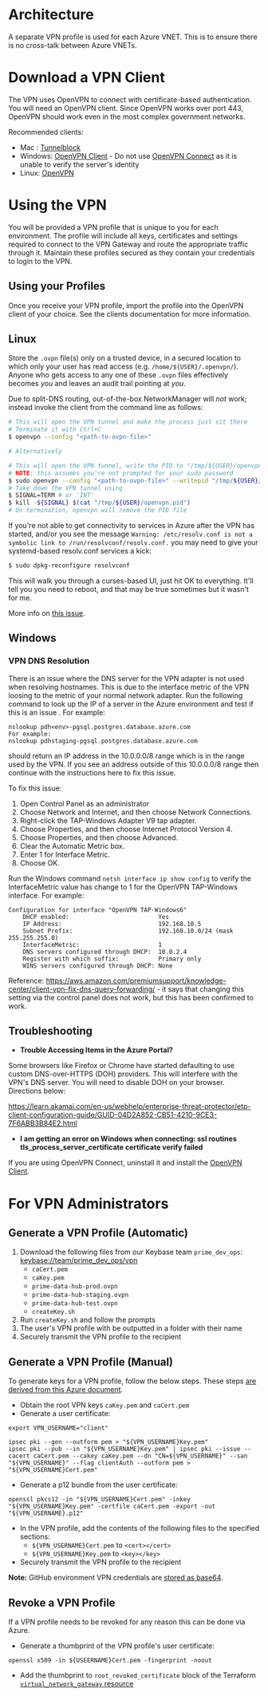 # Architecture

A separate VPN profile is used for each Azure VNET. This is to ensure there is no cross-talk between Azure VNETs.

# Download a VPN Client

The VPN uses OpenVPN to connect with certificate-based authentication. You will need an OpenVPN client. Since OpenVPN works over port 443, OpenVPN should work even in the most complex government networks.

Recommended clients:

- Mac : [Tunnelblock](https://tunnelblick.net/index.html)
- Windows: [OpenVPN Client](https://openvpn.net/community-downloads/) - Do not use [OpenVPN Connect](https://openvpn.net/client-connect-vpn-for-windows/) as it is unable to verify the server's identity
- Linux: [OpenVPN](https://openvpn.net/)

# Using the VPN

You will be provided a VPN profile that is unique to you for each environment. The profile will include all keys, certificates and settings required to connect to the VPN Gateway and route the appropriate traffic through it.  Maintain these profiles secured as they contain your credentials to login to the VPN.

## Using your Profiles

Once you receive your VPN profile, import the profile into the OpenVPN client of your choice.  See the clients documentation for more information.

## Linux

Store the `.ovpn` file(s) only on a trusted device, in a secured location to which only your user has read access (e.g. `/home/${USER}/.openvpn/`). Anyone who gets access to any one of these `.ovpn` files effectively becomes _you_ and leaves an audit trail pointing at _you_.

Due to split-DNS routing, out-of-the-box NetworkManager will *not* work; instead invoke the client from the command line as follows:
```bash
# This will open the VPN tunnel and make the process just sit there
# Terminate it with Ctrl+C
$ openvpn --config "<path-to-ovpn-file>"

# Alternatively

# This will open the VPN tunnel, write the PID to "/tmp/${USER}/openvpn.pid" and return
# NOTE: this assumes you're not prompted for your sudo password
$ sudo openvpn --config "<path-to-ovpn-file>" --writepid "/tmp/${USER}/openvpn.pid" &
# Take down the VPN tunnel using
$ SIGNAL=TERM # or 'INT'
$ kill -${SIGNAL} $(cat "/tmp/${USER}/openvpn.pid")
# On termination, openvpn will remove the PID file
```

If you're not able to get connectivity to services in Azure after the VPN has started, and/or you see the message
`Warning: /etc/resolv.conf is not a symbolic link to /run/resolvconf/resolv.conf.` you may need to give your
systemd-based resolv.conf services a kick:

```bash
$ sudo dpkg-reconfigure resolvconf
```

This will walk you through a curses-based UI, just hit OK to everything. It'll tell you you need to reboot, and that may
be true sometimes but it wasn't for me.

More info on [this issue](https://github.com/pop-os/pop/issues/773).


## Windows

### VPN DNS Resolution

There is an issue where the DNS server for the VPN adapter is not used when resolving hostnames.  This is due to the interface metric of the VPN loosing to the metric of your normal network adapter.  Run the following command to look up the IP of a server in the Azure environment and test if this is an issue .  For example:

```
nslookup pdh<env>-pgsql.postgres.database.azure.com
For example:
nslookup pdhstaging-pgsql.postgres.database.azure.com
```

should return an IP address in the 10.0.0.0/8 range which is in the range used by the VPN.  If you see an address outside of this 10.0.0.0/8 range then continue with the instructions here to fix this issue.

To fix this issue:

1. Open Control Panel as an administrator
2. Choose Network and Internet, and then choose Network Connections.
3. Right-click the TAP-Windows Adapter V9 tap adapter.
4. Choose Properties, and then choose Internet Protocol Version 4.
5. Choose Properties, and then choose Advanced.
6. Clear the Automatic Metric box.
7. Enter 1 for Interface Metric.
8. Choose OK.

Run the Windows command `netsh interface ip show config` to verify the InterfaceMetric value has change to 1 for the OpenVPN TAP-Windows interface.  For example:

```
Configuration for interface "OpenVPN TAP-Windows6"
    DHCP enabled:                         Yes
    IP Address:                           192.168.10.5
    Subnet Prefix:                        192.168.10.0/24 (mask 255.255.255.0)
    InterfaceMetric:                      1
    DNS servers configured through DHCP:  10.0.2.4
    Register with which suffix:           Primary only
    WINS servers configured through DHCP: None
```

Reference: https://aws.amazon.com/premiumsupport/knowledge-center/client-vpn-fix-dns-query-forwarding/ - it says that changing this setting via the control panel does not work, but this has been confirmed to work.

## Troubleshooting
- **Trouble Accessing Items in the Azure Portal?**

Some browsers like Firefox or Chrome have started defaulting to use custom DNS-over-HTTPS (DOH) providers. This will interfere with the VPN's DNS server. You will need to disable DOH on your browser. Directions below:

https://learn.akamai.com/en-us/webhelp/enterprise-threat-protector/etp-client-configuration-guide/GUID-04D2A852-CB51-4210-9CE3-7F6ABB3B84E2.html

- **I am getting an error on Windows when connecting: ssl routines tls_process_server_certificate certificate verify failed**

If you are using OpenVPN Connect, uninstall it and install the [OpenVPN Client](https://openvpn.net/community-downloads/).  
 

# For VPN Administrators

## Generate a VPN Profile (Automatic)

1. Download the following files from our Keybase team `prime_dev_ops`: [keybase://team/prime_dev_ops/vpn](keybase://team/prime_dev_ops/vpn)
   * `caCert.pem`
   * `caKey.pem`
   * `prime-data-hub-prod.ovpn`
   * `prime-data-hub-staging.ovpn`
   * `prime-data-hub-test.ovpn`
   * `createKey.sh`
1. Run `createKey.sh` and follow the prompts
1. The user's VPN profile with be outputted in a folder with their name
1. Securely transmit the VPN profile to the recipient

## Generate a VPN Profile (Manual)

To generate keys for a VPN profile, follow the below steps. These steps [are derived from this Azure document](https://docs.microsoft.com/en-us/azure/vpn-gateway/vpn-gateway-certificates-point-to-site-linux).

* Obtain the root VPN keys `caKey.pem` and `caCert.pem`
* Generate a user certificate:

```
export VPN_USERNAME="client"

ipsec pki --gen --outform pem > "${VPN_USERNAME}Key.pem"
ipsec pki --pub --in "${VPN_USERNAME}Key.pem" | ipsec pki --issue --cacert caCert.pem --cakey caKey.pem --dn "CN=${VPN_USERNAME}" --san "${VPN_USERNAME}" --flag clientAuth --outform pem > "${VPN_USERNAME}Cert.pem"
```

* Generate a p12 bundle from the user certificate:

```
openssl pkcs12 -in "${VPN_USERNAME}Cert.pem" -inkey "${VPN_USERNAME}Key.pem" -certfile caCert.pem -export -out "${VPN_USERNAME}.p12"
```

* In the VPN profile, add the contents of the following files to the specified sections:
    * `${VPN_USERNAME}Cert.pem` to `<cert></cert>`
    * `${VPN_USERNAME}Key.pem` to `<key></key>`
* Securely transmit the VPN profile to the recipient

**Note:** GitHub environment VPN credentials are [stored as base64](https://github.com/golfzaptw/action-connect-ovpn#how-to-prepare-file-ovpn).

## Revoke a VPN Profile

If a VPN profile needs to be revoked for any reason this can be done via Azure.

* Generate a thumbprint of the VPN profile's user certificate:

```
openssl x509 -in ${USEERNAME}Cert.pem -fingerprint -noout
```

* Add the thumbprint to `root_revoked_certificate` block of the Terraform [`virtual_network_gateway` resource](https://registry.terraform.io/providers/hashicorp/azurerm/latest/docs/resources/virtual_network_gateway)
